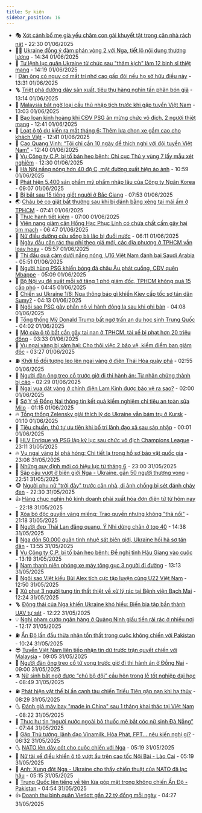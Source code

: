 ```yaml
---
title: Sự kiện
sidebar_position: 16
---
```


<!-- dantri-su-kien:START -->
- 🎭 [Xót cảnh bố mẹ già yếu chăm con gái khuyết tật trong căn nhà rách nát](https://dantri.com.vn/tam-long-nhan-ai/xot-canh-bo-me-gia-yeu-cham-con-gai-khuyet-tat-trong-can-nha-rach-nat-20250519105706662.htm) - 22:30 01/06/2025
- 👨‍🏫 [Ukraine đồng ý đàm phán vòng 2 với Nga, tiết lộ nội dung thương lượng](https://dantri.com.vn/the-gioi/ukraine-dong-y-dam-phan-vong-2-voi-nga-tiet-lo-noi-dung-thuong-luong-20250601210405636.htm) - 14:34 01/06/2025
- 🌮 [Tư lệnh lục quân Ukraine từ chức sau &quot;thảm kịch&quot; làm 12 binh sĩ thiệt mạng](https://dantri.com.vn/the-gioi/tu-lenh-luc-quan-ukraine-tu-chuc-sau-tham-kich-lam-12-binh-si-thiet-mang-20250601205358344.htm) - 14:19 01/06/2025
- 🕯 [Đàn ông có nguy cơ mất trí nhớ cao gấp đôi nếu họ sở hữu điều này](https://dantri.com.vn/khoa-hoc/dan-ong-co-nguy-co-mat-tri-nho-cao-gap-doi-neu-ho-so-huu-dieu-nay-20250601001135856.htm) - 13:31 01/06/2025
- 🪜 [Triệt phá đường dây sản xuất, tiêu thụ hàng nghìn tấn phân bón giả](https://dantri.com.vn/phap-luat/triet-pha-duong-day-san-xuat-tieu-thu-hang-nghin-tan-phan-bon-gia-20250601195029344.htm) - 13:14 01/06/2025
- 🐘 [Malaysia bất ngờ loại cầu thủ nhập tịch trước khi gặp tuyển Việt Nam](https://dantri.com.vn/the-thao/malaysia-bat-ngo-loai-cau-thu-nhap-tich-truoc-khi-gap-tuyen-viet-nam-20250601200347651.htm) - 13:03 01/06/2025
- 🤔 [Bạo loạn kinh hoàng khi CĐV PSG ăn mừng chức vô địch, 2 người thiệt mạng](https://dantri.com.vn/the-thao/bao-loan-kinh-hoang-khi-cdv-psg-an-mung-chuc-vo-dich-2-nguoi-thiet-mang-20250601194135502.htm) - 12:41 01/06/2025
- 🧠 [Loạt ô tô dự kiến ra mắt tháng 6: Thêm lựa chọn xe gầm cao cho khách Việt](https://dantri.com.vn/o-to-xe-may/loat-o-to-du-kien-ra-mat-thang-6-them-lua-chon-xe-gam-cao-cho-khach-viet-20250601175004002.htm) - 12:41 01/06/2025
- 📝 [Cao Quang Vinh: “Tôi chỉ cần 10 ngày để thích nghi với đội tuyển Việt Nam”](https://dantri.com.vn/the-thao/cao-quang-vinh-toi-chi-can-10-ngay-de-thich-nghi-voi-doi-tuyen-viet-nam-20250601200651232.htm) - 12:40 01/06/2025
- 🦏 [Vụ Công ty C.P. bị tố bán heo bệnh: Chi cục Thú y vùng 7 lấy mẫu xét nghiệm](https://dantri.com.vn/xa-hoi/vu-cong-ty-cp-bi-to-ban-heo-benh-chi-cuc-thu-y-vung-7-lay-mau-xet-nghiem-20250601182928503.htm) - 12:30 01/06/2025
- 🥰 [Hà Nội nắng nóng hơn 40 độ C, mặt đường xuất hiện ảo ảnh](https://dantri.com.vn/xa-hoi/ha-noi-nang-nong-hon-40-do-c-mat-duong-xuat-hien-ao-anh-20250601172140676.htm) - 10:59 01/06/2025
- 🤗 [Phát hiện 5.400 sản phẩm mỹ phẩm nhập lậu của Công ty Ngân Korea](https://dantri.com.vn/phap-luat/phat-hien-5400-san-pham-my-pham-nhap-lau-cua-cong-ty-ngan-korea-20250601160240685.htm) - 09:07 01/06/2025
- 🌈 [Bị bắt sau 15 tiếng giết người ở Bắc Giang](https://dantri.com.vn/phap-luat/bi-bat-sau-15-tieng-giet-nguoi-o-bac-giang-20250601145006576.htm) - 07:53 01/06/2025
- 🌏 [Cháu bé co giật bất thường sau khi bị đánh bằng xẻng tại mái ấm ở TPHCM](https://dantri.com.vn/suc-khoe/chau-be-co-giat-bat-thuong-sau-khi-bi-danh-bang-xeng-tai-mai-am-o-tphcm-20250601130149409.htm) - 07:41 01/06/2025
- 💄 [Thực hành tiết kiệm](https://dantri.com.vn/xa-hoi/thuc-hanh-tiet-kiem-20250601115059524.htm) - 07:00 01/06/2025
- 👺 [Viên nang giảm cân Hồng Hạc Phục Linh có chứa chất cấm gây hại tim mạch](https://dantri.com.vn/suc-khoe/vien-nang-giam-can-hong-hac-phuc-linh-co-chua-chat-cam-gay-hai-tim-mach-20250601134640707.htm) - 06:47 01/06/2025
- 👹 [Nữ điều dưỡng cứu sống bà lão bị đuối nước](https://dantri.com.vn/xa-hoi/nu-dieu-duong-cuu-song-ba-lao-bi-duoi-nuoc-20250601125434934.htm) - 06:11 01/06/2025
- 🌊 [Ngày đầu cân rác thu phí theo giá mới, các địa phương ở TPHCM vẫn loay hoay](https://dantri.com.vn/xa-hoi/ngay-dau-can-rac-thu-phi-theo-gia-moi-cac-dia-phuong-o-tphcm-van-loay-hoay-20250601123901226.htm) - 05:57 01/06/2025
- 🤠 [Thi đấu quả cảm dưới nắng nóng, U16 Việt Nam đánh bại Saudi Arabia](https://dantri.com.vn/the-thao/thi-dau-qua-cam-duoi-nang-nong-u16-viet-nam-danh-bai-saudi-arabia-20250601125114000.htm) - 05:51 01/06/2025
- 🎊 [Người hùng PSG khiến bóng đá châu Âu phát cuồng, CĐV quên Mbappe](https://dantri.com.vn/the-thao/nguoi-hung-psg-khien-bong-da-chau-au-phat-cuong-cdv-quen-mbappe-20250601120911549.htm) - 05:09 01/06/2025
- 🐘 [Bộ Nội vụ đề xuất mỗi sở tăng 1 phó giám đốc, TPHCM không quá 15 cấp phó](https://dantri.com.vn/noi-vu/bo-noi-vu-de-xuat-moi-so-tang-1-pho-giam-doc-tphcm-khong-qua-15-cap-pho-20250601113520467.htm) - 04:45 01/06/2025
- 💂 [Chiến sự Ukraine 1/6: Nga thông báo gì khiến Kiev cấp tốc sơ tán dân Sumy?](https://dantri.com.vn/the-gioi/chien-su-ukraine-16-nga-thong-bao-gi-khien-kiev-cap-toc-so-tan-dan-sumy-20250601111127456.htm) - 04:13 01/06/2025
- 👹 [Ngôi sao PSG gây phẫn nộ vì hành động lạ sau khi ghi bàn](https://dantri.com.vn/the-thao/ngoi-sao-psg-gay-phan-no-vi-hanh-dong-la-sau-khi-ghi-ban-20250601110747018.htm) - 04:08 01/06/2025
- 🦒 [Tổng thống Mỹ Donald Trump bất ngờ trấn an du học sinh Trung Quốc](https://dantri.com.vn/giao-duc/tong-thong-my-donald-trump-bat-ngo-tran-an-du-hoc-sinh-trung-quoc-20250601103127075.htm) - 04:02 01/06/2025
- 🗽 [Mở cửa ô tô bất cẩn gây tai nạn ở TPHCM, tài xế bị phạt hơn 20 triệu đồng](https://dantri.com.vn/xa-hoi/mo-cua-o-to-bat-can-gay-tai-nan-o-tphcm-tai-xe-bi-phat-hon-20-trieu-dong-20250601100345919.htm) - 03:33 01/06/2025
- 💄 [Vụ ngai vàng bị xâm hại: Cho thôi việc 2 bảo vệ, kiểm điểm ban giám đốc](https://dantri.com.vn/xa-hoi/vu-ngai-vang-bi-xam-hai-cho-thoi-viec-2-bao-ve-kiem-diem-ban-giam-doc-20250601101327715.htm) - 03:27 01/06/2025
- ⛽️ [Khởi tố đối tượng leo lên ngai vàng ở điện Thái Hòa quậy phá](https://dantri.com.vn/phap-luat/khoi-to-doi-tuong-leo-len-ngai-vang-o-dien-thai-hoa-quay-pha-20250601094427075.htm) - 02:55 01/06/2025
- 🥷 [Người đàn ông treo cổ trước giờ đi thi hành án: Từ nhân chứng thành bị cáo](https://dantri.com.vn/xa-hoi/nguoi-dan-ong-treo-co-truoc-gio-di-thi-hanh-an-tu-nhan-chung-thanh-bi-cao-20250601005852742.htm) - 02:29 01/06/2025
- 🤖 [Ngai vua dát vàng ở chính điện Lam Kinh được bảo vệ ra sao?](https://dantri.com.vn/xa-hoi/ngai-vua-dat-vang-o-chinh-dien-lam-kinh-duoc-bao-ve-ra-sao-20250528165230075.htm) - 02:00 01/06/2025
- 🌊 [Sở Y tế Đồng Nai thông tin kết quả kiểm nghiệm chỉ tiêu an toàn sữa Milo](https://dantri.com.vn/xa-hoi/so-y-te-dong-nai-thong-tin-ket-qua-kiem-nghiem-chi-tieu-an-toan-sua-milo-20250601080537392.htm) - 01:15 01/06/2025
- 🔥 [Tổng thống Zelensky giải thích lý do Ukraine vẫn bám trụ ở Kursk](https://dantri.com.vn/the-gioi/tong-thong-zelensky-giai-thich-ly-do-ukraine-van-bam-tru-o-kursk-20250601074704897.htm) - 01:10 01/06/2025
- 🦏 [Tiêu chuẩn, thứ tự ưu tiên khi bố trí lãnh đạo xã sau sáp nhập](https://dantri.com.vn/noi-vu/tieu-chuan-thu-tu-uu-tien-khi-bo-tri-lanh-dao-xa-sau-sap-nhap-20250530100755566.htm) - 00:01 01/06/2025
- 🐘 [HLV Enrique và PSG lập kỷ lục sau chức vô địch Champions League](https://dantri.com.vn/the-thao/hlv-enrique-va-psg-lap-ky-luc-sau-chuc-vo-dich-champions-league-20250601060823196.htm) - 23:11 31/05/2025
- 🔥 [Vụ ngai vàng bị phá hỏng: Chi tiết lạ trong hồ sơ bảo vật quốc gia](https://dantri.com.vn/xa-hoi/vu-ngai-vang-bi-pha-hong-chi-tiet-la-trong-ho-so-bao-vat-quoc-gia-20250529171628568.htm) - 23:08 31/05/2025
- 💼 [Những quy định mới có hiệu lực từ tháng 6](https://dantri.com.vn/xa-hoi/nhung-quy-dinh-moi-co-hieu-luc-tu-thang-6-20250531232325585.htm) - 23:00 31/05/2025
- 🚀 [Sập cầu vượt ở biên giới Nga - Ukraine, gần 50 người thương vong](https://dantri.com.vn/the-gioi/sap-cau-vuot-o-bien-gioi-nga-ukraine-gan-50-nguoi-thuong-vong-20250601054633841.htm) - 22:51 31/05/2025
- 🐵 [Người phụ nữ &quot;trời đày&quot; trước căn nhà, di ảnh chồng bị sét đánh cháy đen](https://dantri.com.vn/tam-long-nhan-ai/nguoi-phu-nu-troi-day-truoc-can-nha-di-anh-chong-bi-set-danh-chay-den-20250529091326214.htm) - 22:30 31/05/2025
- 👍 [Hàng chục nghìn hộ kinh doanh phải xuất hóa đơn điện tử từ hôm nay](https://dantri.com.vn/kinh-doanh/hang-chuc-nghin-ho-kinh-doanh-phai-xuat-hoa-don-dien-tu-tu-hom-nay-20250601001814688.htm) - 22:18 31/05/2025
- 🚦 [Xóa bỏ độc quyền vàng miếng: Trao quyền nhưng không &quot;thả nổi&quot;](https://dantri.com.vn/kinh-doanh/xoa-bo-doc-quyen-vang-mieng-trao-quyen-nhung-khong-tha-noi-20250531110748637.htm) - 21:18 31/05/2025
- 🥸 [Người đẹp Thái Lan đăng quang, Ý Nhi dừng chân ở top 40](https://dantri.com.vn/giai-tri/nguoi-dep-thai-lan-dang-quang-y-nhi-dung-chan-o-top-40-20250531201920167.htm) - 14:38 31/05/2025
- 🥷 [Nga dồn 50.000 quân tinh nhuệ sát biên giới, Ukraine hối hả sơ tán dân](https://dantri.com.vn/the-gioi/nga-don-50000-quan-tinh-nhue-sat-bien-gioi-ukraine-hoi-ha-so-tan-dan-20250531202825348.htm) - 13:55 31/05/2025
- 🤡 [Vụ Công ty C.P. bị tố bán heo bệnh: Đề nghị tỉnh Hậu Giang vào cuộc](https://dantri.com.vn/xa-hoi/vu-cong-ty-cp-bi-to-ban-heo-benh-de-nghi-tinh-hau-giang-vao-cuoc-20250531192742510.htm) - 13:19 31/05/2025
- 🥳 [Nam thanh niên phóng xe máy tông gục 3 người đi đường](https://dantri.com.vn/xa-hoi/nam-thanh-nien-phong-xe-may-tong-guc-3-nguoi-di-duong-20250531194731371.htm) - 13:13 31/05/2025
- 🤩 [Ngôi sao Việt kiều Bùi Alex tích cực tập luyện cùng U22 Việt Nam](https://dantri.com.vn/the-thao/ngoi-sao-viet-kieu-bui-alex-tich-cuc-tap-luyen-cung-u22-viet-nam-20250531192315287.htm) - 12:50 31/05/2025
- 🎡 [Xử phạt 3 người tung tin thất thiệt về xử lý rác tại Bệnh viện Bạch Mai](https://dantri.com.vn/phap-luat/xu-phat-3-nguoi-tung-tin-that-thiet-ve-xu-ly-rac-tai-benh-vien-bach-mai-20250531192044924.htm) - 12:24 31/05/2025
- 🪜 [Động thái của Nga khiến Ukraine khó hiểu: Biến bia tập bắn thành UAV tự sát](https://dantri.com.vn/the-gioi/dong-thai-cua-nga-khien-ukraine-kho-hieu-bien-bia-tap-ban-thanh-uav-tu-sat-20250531191129257.htm) - 12:22 31/05/2025
- 💡 [Nghi phạm cướp ngân hàng ở Quảng Ninh giấu tiền rải rác ở nhiều nơi](https://dantri.com.vn/phap-luat/nghi-pham-cuop-ngan-hang-o-quang-ninh-giau-tien-rai-rac-o-nhieu-noi-20250531184320617.htm) - 12:17 31/05/2025
- ⛽️ [Ấn Độ lần đầu thừa nhận tổn thất trong cuộc không chiến với Pakistan](https://dantri.com.vn/the-gioi/an-do-lan-dau-thua-nhan-ton-that-trong-cuoc-khong-chien-voi-pakistan-20250531163812890.htm) - 10:24 31/05/2025
- 😎 [Tuyển Việt Nam liên tiếp nhận tin dữ trước trận quyết chiến với Malaysia](https://dantri.com.vn/the-thao/tuyen-viet-nam-lien-tiep-nhan-tin-du-truoc-tran-quyet-chien-voi-malaysia-20250531120548059.htm) - 09:05 31/05/2025
- 🗽 [Người đàn ông treo cổ tử vong trước giờ đi thi hành án ở Đồng Nai](https://dantri.com.vn/xa-hoi/nguoi-dan-ong-treo-co-tu-vong-truoc-gio-di-thi-hanh-an-o-dong-nai-20250531153231735.htm) - 09:00 31/05/2025
- ⚗️ [Nữ sinh bất ngờ được “chú bộ đội” cầu hôn trong lễ tốt nghiệp đại học](https://dantri.com.vn/giao-duc/nu-sinh-bat-ngo-duoc-chu-bo-doi-cau-hon-trong-le-tot-nghiep-dai-hoc-20250531154435367.htm) - 08:49 31/05/2025
- ⛽️ [Phát hiện vật thể bí ẩn cạnh tàu chiến Triều Tiên gặp nạn khi hạ thủy](https://dantri.com.vn/the-gioi/phat-hien-vat-the-bi-an-canh-tau-chien-trieu-tien-gap-nan-khi-ha-thuy-20250531151808381.htm) - 08:29 31/05/2025
- 🌜 [Đánh giá máy bay &quot;made in China&quot; sau 1 tháng khai thác tại Việt Nam](https://dantri.com.vn/xa-hoi/danh-gia-may-bay-made-in-china-sau-1-thang-khai-thac-tai-viet-nam-20250531143929100.htm) - 08:22 31/05/2025
- 🦩 [Thực hư tin “người nước ngoài bỏ thuốc mê bắt cóc nữ sinh Đà Nẵng”](https://dantri.com.vn/phap-luat/thuc-hu-tin-nguoi-nuoc-ngoai-bo-thuoc-me-bat-coc-nu-sinh-da-nang-20250531141557694.htm) - 07:44 31/05/2025
- 🦒 [Gặp Thủ tướng, lãnh đạo Vinamilk, Hòa Phát, FPT... nêu kiến nghị gì?](https://dantri.com.vn/kinh-doanh/gap-thu-tuong-lanh-dao-vinamilk-hoa-phat-fpt-neu-kien-nghi-gi-20250531131155876.htm) - 06:32 31/05/2025
- 🌜 [NATO lên dây cót cho cuộc chiến với Nga](https://dantri.com.vn/the-gioi/nato-len-day-cot-cho-cuoc-chien-voi-nga-20250530103541991.htm) - 05:19 31/05/2025
- 🐎 [Nữ tài xế điều khiển ô tô vượt ẩu trên cao tốc Nội Bài - Lào Cai](https://dantri.com.vn/xa-hoi/nu-tai-xe-dieu-khien-o-to-vuot-au-tren-cao-toc-noi-bai-lao-cai-20250531115153788.htm) - 05:19 31/05/2025
- 🌋 [Anh: Xung đột Nga - Ukraine cho thấy chiến thuật của NATO đã lạc hậu](https://dantri.com.vn/the-gioi/anh-xung-dot-nga-ukraine-cho-thay-chien-thuat-cua-nato-da-lac-hau-20250531113120653.htm) - 05:15 31/05/2025
- 🧰 [Trung Quốc lên tiếng về tên lửa góp mặt trong không chiến Ấn Độ - Pakistan](https://dantri.com.vn/the-gioi/trung-quoc-len-tieng-ve-ten-lua-gop-mat-trong-khong-chien-an-do-pakistan-20250531111310014.htm) - 04:54 31/05/2025
- 👍 [Doanh thu bình quân Vietlott gần 22 tỷ đồng mỗi ngày](https://dantri.com.vn/kinh-doanh/doanh-thu-binh-quan-vietlott-gan-22-ty-dong-moi-ngay-20250531111156599.htm) - 04:27 31/05/2025<!-- dantri-su-kien:END -->
